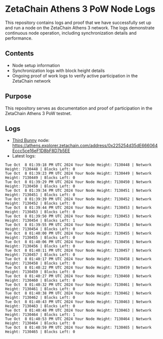 # ZetaChain Athens 3 PoW Node Logs
This repository contains logs and proof that we have successfully set up and run a node on the ZetaChain Athens 3 network. The logs demonstrate continuous node operation, including synchronization details and performance.

## Contents
- Node setup information
- Synchronization logs with block height details
- Ongoing proof of work logs to verify active participation in the ZetaChain network

## Purpose
This repository serves as documentation and proof of participation in the ZetaChain Athens 3 PoW testnet.

## Logs

- [Third Bunny](https://thirdbunny.xyz/) node: https://athens.explorer.zetachain.com/address/0x225254d35dE666064Eccc5ce16eF1D8bF8D7b5EE
- Latest logs:
```
Tue Oct  8 01:39:18 PM UTC 2024 Your Node Height: 7130448 | Network Height: 7130448 | Blocks Left: 0
Tue Oct  8 01:39:23 PM UTC 2024 Your Node Height: 7130449 | Network Height: 7130449 | Blocks Left: 0
Tue Oct  8 01:39:29 PM UTC 2024 Your Node Height: 7130450 | Network Height: 7130450 | Blocks Left: 0
Tue Oct  8 01:39:34 PM UTC 2024 Your Node Height: 7130451 | Network Height: 7130451 | Blocks Left: 0
Tue Oct  8 01:39:39 PM UTC 2024 Your Node Height: 7130452 | Network Height: 7130452 | Blocks Left: 0
Tue Oct  8 01:39:44 PM UTC 2024 Your Node Height: 7130453 | Network Height: 7130453 | Blocks Left: 0
Tue Oct  8 01:39:50 PM UTC 2024 Your Node Height: 7130453 | Network Height: 7130454 | Blocks Left: 1
Tue Oct  8 01:39:55 PM UTC 2024 Your Node Height: 7130454 | Network Height: 7130454 | Blocks Left: 0
Tue Oct  8 01:40:00 PM UTC 2024 Your Node Height: 7130455 | Network Height: 7130455 | Blocks Left: 0
Tue Oct  8 01:40:06 PM UTC 2024 Your Node Height: 7130456 | Network Height: 7130456 | Blocks Left: 0
Tue Oct  8 01:40:11 PM UTC 2024 Your Node Height: 7130457 | Network Height: 7130457 | Blocks Left: 0
Tue Oct  8 01:40:17 PM UTC 2024 Your Node Height: 7130458 | Network Height: 7130458 | Blocks Left: 0
Tue Oct  8 01:40:22 PM UTC 2024 Your Node Height: 7130459 | Network Height: 7130459 | Blocks Left: 0
Tue Oct  8 01:40:27 PM UTC 2024 Your Node Height: 7130460 | Network Height: 7130460 | Blocks Left: 0
Tue Oct  8 01:40:32 PM UTC 2024 Your Node Height: 7130461 | Network Height: 7130461 | Blocks Left: 0
Tue Oct  8 01:40:38 PM UTC 2024 Your Node Height: 7130462 | Network Height: 7130462 | Blocks Left: 0
Tue Oct  8 01:40:43 PM UTC 2024 Your Node Height: 7130463 | Network Height: 7130463 | Blocks Left: 0
Tue Oct  8 01:40:48 PM UTC 2024 Your Node Height: 7130463 | Network Height: 7130464 | Blocks Left: 1
Tue Oct  8 01:40:53 PM UTC 2024 Your Node Height: 7130464 | Network Height: 7130464 | Blocks Left: 0
Tue Oct  8 01:40:59 PM UTC 2024 Your Node Height: 7130465 | Network Height: 7130465 | Blocks Left: 0
```
